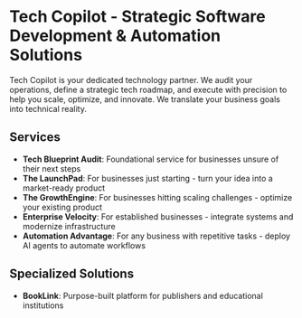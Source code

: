 # Tech Copilot - Strategic Software Development & Automation Solutions

Tech Copilot is your dedicated technology partner. We audit your operations, define a strategic tech roadmap, and execute with precision to help you scale, optimize, and innovate. We translate your business goals into technical reality.

## Services

- **Tech Blueprint Audit**: Foundational service for businesses unsure of their next steps
- **The LaunchPad**: For businesses just starting - turn your idea into a market-ready product
- **The GrowthEngine**: For businesses hitting scaling challenges - optimize your existing product
- **Enterprise Velocity**: For established businesses - integrate systems and modernize infrastructure
- **Automation Advantage**: For any business with repetitive tasks - deploy AI agents to automate workflows

## Specialized Solutions

- **BookLink**: Purpose-built platform for publishers and educational institutions
